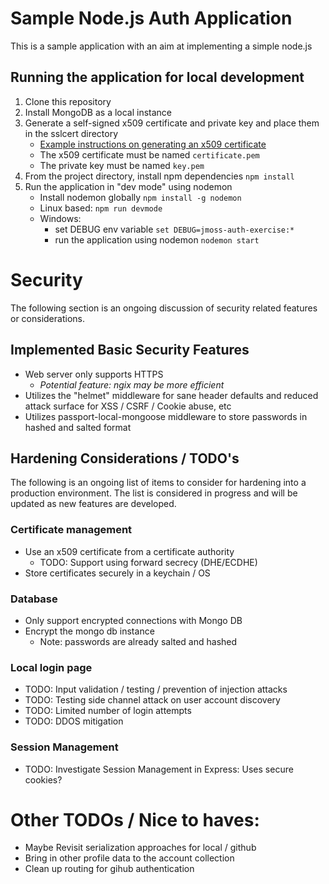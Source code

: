 # Sample Node.js Auth Application
This is a sample application with an aim at implementing a simple node.js 
## Running the application for local development
1. Clone this repository
1. Install MongoDB as a local instance
1. Generate a self-signed x509 certificate and private key and place them in the sslcert directory
    - [Example instructions on generating an x509 certificate](https://www.ibm.com/support/knowledgecenter/en/SSWHYP_4.0.0/com.ibm.apimgmt.cmc.doc/task_apionprem_gernerate_self_signed_openSSL.html)
    - The x509 certificate must be named `certificate.pem`
    - The private key must be named `key.pem`
1. From the project directory, install npm dependencies `npm install`
1. Run the application in "dev mode" using nodemon
    - Install nodemon globally `npm install -g nodemon`
    - Linux based: `npm run devmode`
    - Windows: 
        - set DEBUG env variable `set DEBUG=jmoss-auth-exercise:*`
        - run the application using nodemon `nodemon start`


# Security
The following section is an ongoing discussion of security related features or considerations. 

## Implemented Basic Security Features
- Web server only supports HTTPS
    - *Potential feature: ngix may be more efficient*
- Utilizes the "helmet" middleware for sane header defaults and reduced attack surface for XSS / CSRF / Cookie abuse, etc
- Utilizes passport-local-mongoose middleware to store passwords in hashed and salted format

## Hardening Considerations / TODO's
The following is an ongoing list of items to consider for hardening into a production environment. The list is considered in progress and will be updated as new features are developed.

### Certificate management
- Use an x509 certificate from a certificate authority
    - TODO: Support using forward secrecy (DHE/ECDHE)
- Store certificates securely in a keychain / OS

### Database 
- Only support encrypted connections with Mongo DB
- Encrypt the mongo db instance
    - Note: passwords are already salted and hashed

### Local login page
- TODO: Input validation / testing / prevention of injection attacks
- TODO: Testing side channel attack on user account discovery
- TODO: Limited number of login attempts
- TODO: DDOS mitigation

### Session Management
 - TODO: Investigate Session Management in Express: Uses secure cookies?

# Other TODOs / Nice to haves:
 - Maybe Revisit serialization approaches for local / github
 - Bring in other profile data to the account collection
 - Clean up routing for gihub authentication
